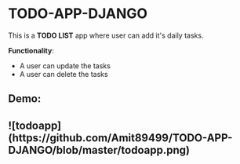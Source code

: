 # TODO-APP-DJANGO

This is a **TODO LIST** app where user can add it's daily tasks.

**Functionality**: 
- A user can update the tasks
- A user can delete the tasks

<h2>Demo:<h2>
  ![todoapp](https://github.com/Amit89499/TODO-APP-DJANGO/blob/master/todoapp.png)
  
